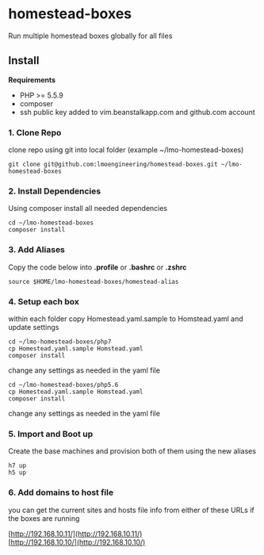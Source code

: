 # homestead-boxes

Run multiple homestead boxes globally for all files


## Install


__Requirements__

- PHP >= 5.5.9
- composer
- ssh public key added to vim.beanstalkapp.com and github.com account

### 1. Clone Repo
clone repo using git into local folder (example ~/lmo-homestead-boxes)

    git clone git@github.com:lmoengineering/homestead-boxes.git ~/lmo-homestead-boxes

### 2. Install Dependencies

Using composer install all needed dependencies
    
    cd ~/lmo-homestead-boxes
    composer install

### 3. Add Aliases

Copy the code below into __.profile__ or __.bashrc__ or __.zshrc__

    source $HOME/lmo-homestead-boxes/homestead-alias

### 4. Setup each box 

within each folder copy Homestead.yaml.sample to Homstead.yaml and update settings

    cd ~/lmo-homestead-boxes/php7
    cp Homestead.yaml.sample Homstead.yaml
    composer install

change any settings as needed in the yaml file

    cd ~/lmo-homestead-boxes/php5.6
    cp Homestead.yaml.sample Homstead.yaml
    composer install

change any settings as needed in the yaml file

### 5. Import and Boot up

Create the base machines and provision both of them using the new aliases

    h7 up
    h5 up

### 6. Add domains to host file

you can get the current sites and hosts file info from either of these URLs if the boxes are running

[http://192.168.10.11/](http://192.168.10.11/)  
[http://192.168.10.10/](http://192.168.10.10/)  


